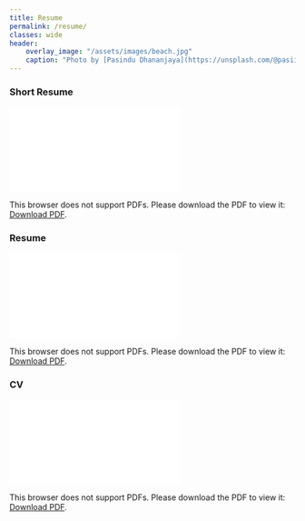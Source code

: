 ```yaml
---
title: Resume
permalink: /resume/
classes: wide
header:
    overlay_image: "/assets/images/beach.jpg"
    caption: "Photo by [Pasindu Dhananjaya](https://unsplash.com/@pasiiijay) on [Unsplash](https://unsplash.com)"
---
```


### Short Resume

<object data="/assets/docs/Uthpala-ShortResume.pdf" width="700px" height="700px">
    <embed src="/assets/docs/Uthpala-ShortResume.pdf">
        <p>This browser does not support PDFs. Please download the PDF to view it: <a href="/assets/docs/Uthpala-ShortResume.pdf">Download PDF</a>.</p>
    </embed>
</object>

### Resume

<object data="/assets/docs/Uthpala-Resume.pdf" width="700px" height="700px">
    <embed src="/assets/docs/Uthpala-Resume.pdf">
        <p>This browser does not support PDFs. Please download the PDF to view it: <a href="/assets/docs/Uthpala-Resume.pdf">Download PDF</a>.</p>
    </embed>
</object>

### CV

<object data="/assets/docs/Uthpala-CV.pdf" width="700px" height="700px">
    <embed src="/assets/docs/Uthpala-CV.pdf">
        <p>This browser does not support PDFs. Please download the PDF to view it: <a href="/assets/docs/Uthpala-CV.pdf">Download PDF</a>.</p>
    </embed>
</object>
